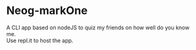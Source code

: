 # Neog-markOne
A CLI app based on nodeJS to quiz my friends on how well do you know me. <br>
Use repl.it to host the app.
